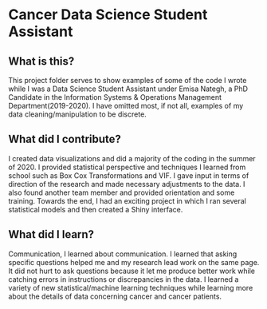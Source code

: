 # Cancer Data Science Student Assistant
## What is this?
This project folder serves to show examples of some of the code I wrote while I was a Data Science Student Assistant under Emisa Nategh, a PhD Candidate in the Information Systems & Operations Management Department(2019-2020). I have omitted most, if not all, examples of my data cleaning/manipulation to be discrete.

## What did I contribute?
I created data visualizations and did a majority of the coding in the summer of 2020. I provided statistical perspective and techniques I learned from school such as Box Cox Transformations and VIF. I gave input in terms of direction of the research and made necessary adjustments to the data. I also found another team member and provided orientation and some training. Towards the end, I had an exciting project in which I ran several statistical models and then created a Shiny interface.

## What did I learn?
Communication, I learned about communication. I learned that asking specific questions helped me and my research lead work on the same page. It did not hurt to ask questions because it let me produce better work while catching errors in instructions or discrepancies in the data. I learned a variety of new statistical/machine learning techniques while learning more about the details of data concerning cancer and cancer patients.
